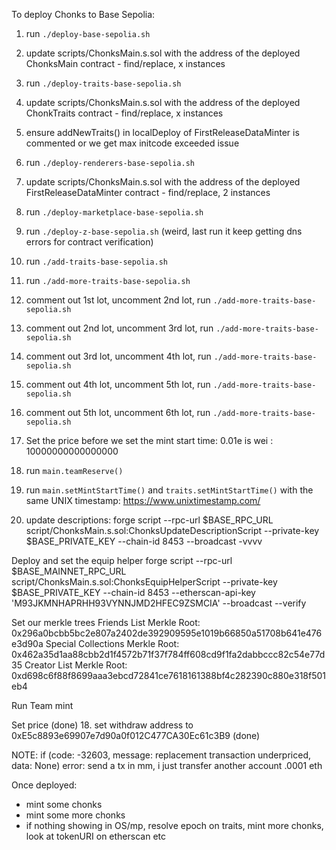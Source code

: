 To deploy Chonks to Base Sepolia:

1. run `./deploy-base-sepolia.sh`
2. update scripts/ChonksMain.s.sol with the address of the deployed ChonksMain contract - find/replace, x instances
3. run `./deploy-traits-base-sepolia.sh`
4. update scripts/ChonksMain.s.sol with the address of the deployed ChonkTraits contract - find/replace, x instances
5. ensure addNewTraits() in localDeploy of FirstReleaseDataMinter is commented or we get max initcode exceeded issue


6. run `./deploy-renderers-base-sepolia.sh`
7. update scripts/ChonksMain.s.sol with the address of the deployed FirstReleaseDataMinter contract - find/replace, 2 instances

8. run `./deploy-marketplace-base-sepolia.sh`

9. run `./deploy-z-base-sepolia.sh` (weird, last run it keep getting dns errors for contract verification)

10. run `./add-traits-base-sepolia.sh`

11. run `./add-more-traits-base-sepolia.sh`
12. comment out 1st lot, uncomment 2nd lot, run `./add-more-traits-base-sepolia.sh`
13. comment out 2nd lot, uncomment 3rd lot, run `./add-more-traits-base-sepolia.sh`
13. comment out 3rd lot, uncomment 4th lot, run `./add-more-traits-base-sepolia.sh`
13. comment out 4th lot, uncomment 5th lot, run `./add-more-traits-base-sepolia.sh`
14. comment out 5th lot, uncomment 6th lot, run `./add-more-traits-base-sepolia.sh`

15. Set the price before we set the mint start time: 0.01e is wei : 10000000000000000
16. run `main.teamReserve()`

17. run `main.setMintStartTime()` and `traits.setMintStartTime()` with the same UNIX timestamp: https://www.unixtimestamp.com/

17. update descriptions:
    forge script --rpc-url $BASE_RPC_URL script/ChonksMain.s.sol:ChonksUpdateDescriptionScript --private-key $BASE_PRIVATE_KEY --chain-id 8453 --broadcast -vvvv

Deploy and set the equip helper
forge script --rpc-url $BASE_MAINNET_RPC_URL script/ChonksMain.s.sol:ChonksEquipHelperScript --private-key $BASE_PRIVATE_KEY --chain-id 8453 --etherscan-api-key 'M93JKMNHAPRHH93VYNNJMD2HFEC9ZSMCIA' --broadcast --verify

Set our merkle trees
  Friends List Merkle Root: 0x296a0bcbb5bc2e807a2402de392909595e1019b66850a51708b641e476e3d90a
  Special Collections Merkle Root: 0x462a35d1aa88cbb2d1f4572b71f37f784ff608cd9f1fa2dabbccc82c54e77d35
  Creator List Merkle Root: 0xd698c6f88f8699aaa3ebcd72841ce7618161388bf4c282390c880e318f501eb4

Run Team mint

Set price (done)
18. set withdraw address to 0xE5c8893e69907e7d90a0f012C477CA30Ec61c3B9 (done)


NOTE: if (code: -32603, message: replacement transaction underpriced, data: None) error: send a tx in mm, i just transfer another account .0001 eth

Once deployed:
- mint some chonks
- mint some more chonks
- if nothing showing in OS/mp, resolve epoch on traits, mint more chonks, look at tokenURI on etherscan etc
